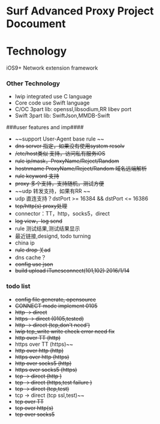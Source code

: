 # Surf Advanced Proxy Project Docoument

# Technology #
iOS9+ Network extension framework
### Other Technology ###
* lwip 	integrated use C language
* Core code use  Swift language
* C/OC 3part lib: openssl,libsodium,RR libev port
* Swift 3part lib: SwiftJson,MMDB-Swift

###user features and imp####

* ~~support User-Agent base rule ~~
* ~~dns server 指定，如果没有使用system resolv~~
* ~~/etc/host类似 支持，访问私有服务iOS~~
* ~~rule ip/mask，ProxyName/Reject/Random~~
* ~~hostnmame ProxyName/Reject/Random 域名远端解析~~ 
* ~~rule keyword 支持~~
* ~~proxy 多个支持，支持随机，测试方便~~
* ~~udp 转发支持，如果有RR ~~
* udp 直连支持？dstPort >= 16384 &&  dstPort <= 16386
* ~~tcp/http(s) proxy处理~~
* connector：TT，http，socks5，direct
* ~~log view，log send~~
* rule 测试结果,测试结果显示
* 最近链接,designd, todo turning 
* china ip
* ~~rule drop 关ad~~
* dns cache？
* ~~config use json~~ 
* ~~build upload iTunesconnect(101,102) 2016/1/14~~
### todo list ####
*  ~~config file generate, opensource~~
*  ~~CONNECT mode implement 0105~~
*  ~~http -> direct~~
*  ~~https -> direct (0105,tested)~~
*  ~~http -> direct (tcp,don't need')~~
*  ~~lwip tcp_write write check error need fix~~
*  ~~http over TT (http)~~
*  https over TT (https)~~
*  ~~http over http (http)~~
*  ~~https over http (https)~~
*  ~~http over socks5 (http)~~
*  ~~https over socks5 (https)~~
*  ~~tcp -> direct (http )~~
*  ~~tcp -> direct (https,test failure )~~
*  ~~tcp -> direct (tcp,test)~~
*  tcp -> direct (tcp ssl,test)~~
*  ~~tcp over TT~~
*  ~~tcp over http(s)~~
*  ~~tcp over socks5~~
